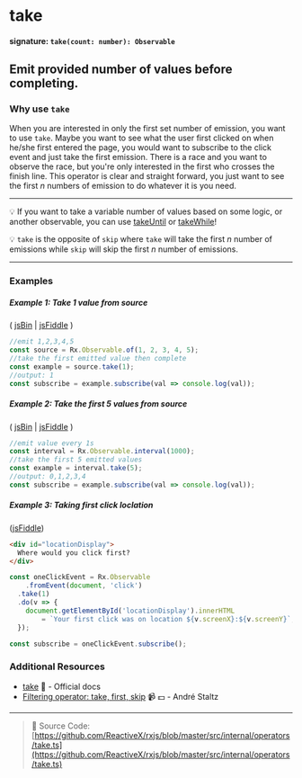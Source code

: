 # take

#### signature: `take(count: number): Observable`

## Emit provided number of values before completing.

### Why use `take`

When you are interested in only the first set number of emission, you want to use `take`.  Maybe you want to see what the user first clicked on when he/she first entered the page, you would want to subscribe to the click event and just take the first emission. There is a race and you want to observe the race, but you're only interested in the first who crosses the finish line. This operator is clear and straight forward, you just want to see the first *n* numbers of emission to do whatever it is you need.

---

:bulb: If you want to take a variable number of values based on some logic, or
another observable, you can use [takeUntil](takeuntil.md) or
[takeWhile](takewhile.md)!

:bulb: `take` is the opposite of `skip` where `take` will take the first *n* number of emissions while `skip` will skip the first *n* number of emissions.

---

### Examples

##### Example 1: Take 1 value from source

( [jsBin](http://jsbin.com/vaxitupiwi/1/edit?js,console) |
[jsFiddle](https://jsfiddle.net/btroncone/f9bz0tr3/) )

```js
//emit 1,2,3,4,5
const source = Rx.Observable.of(1, 2, 3, 4, 5);
//take the first emitted value then complete
const example = source.take(1);
//output: 1
const subscribe = example.subscribe(val => console.log(val));
```

##### Example 2: Take the first 5 values from source

( [jsBin](http://jsbin.com/kexenuzulu/edit?js,console) |
[jsFiddle](https://jsfiddle.net/btroncone/g1fhxgua/) )

```js
//emit value every 1s
const interval = Rx.Observable.interval(1000);
//take the first 5 emitted values
const example = interval.take(5);
//output: 0,1,2,3,4
const subscribe = example.subscribe(val => console.log(val));
```

##### Example 3: Taking first click loclation
([jsFiddle](https://jsfiddle.net/ElHuy/9c5j064x/))

```html
<div id="locationDisplay">
  Where would you click first?
</div>
```

```js
const oneClickEvent = Rx.Observable
	.fromEvent(document, 'click')
  .take(1)
  .do(v => {
  	document.getElementById('locationDisplay').innerHTML
    	= `Your first click was on location ${v.screenX}:${v.screenY}`;
  });

const subscribe = oneClickEvent.subscribe();
```

### Additional Resources

* [take](http://reactivex.io/rxjs/class/es6/Observable.js~Observable.html#instance-method-take)
  :newspaper: - Official docs
* [Filtering operator: take, first, skip](https://egghead.io/lessons/rxjs-filtering-operators-take-first-skip?course=rxjs-beyond-the-basics-operators-in-depth)
  :video_camera: :dollar: - André Staltz

---

> :file_folder: Source Code:
> [https://github.com/ReactiveX/rxjs/blob/master/src/internal/operators/take.ts](https://github.com/ReactiveX/rxjs/blob/master/src/internal/operators/take.ts)
